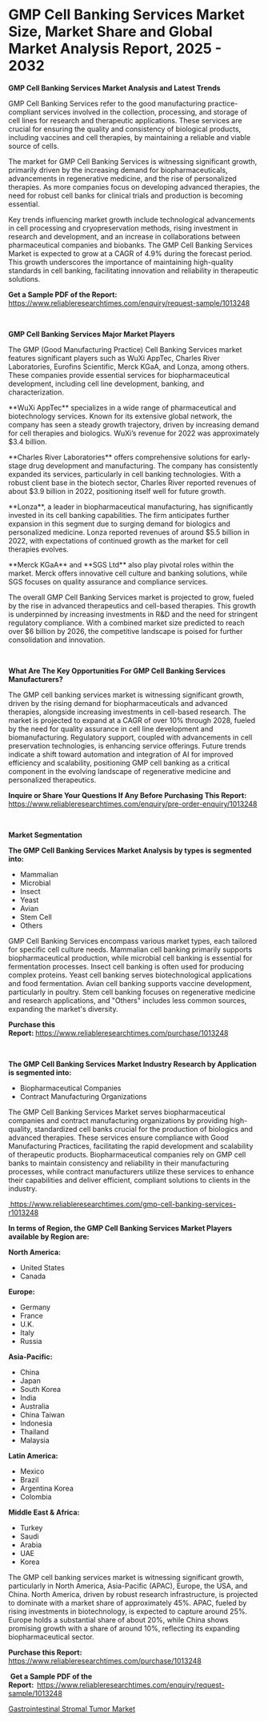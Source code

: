 <p><h1>GMP Cell Banking Services Market Size, Market Share and Global Market Analysis Report, 2025 - 2032</h1></p><p><strong>GMP Cell Banking Services Market Analysis and Latest Trends</strong></p>
<p><p>GMP Cell Banking Services refer to the good manufacturing practice-compliant services involved in the collection, processing, and storage of cell lines for research and therapeutic applications. These services are crucial for ensuring the quality and consistency of biological products, including vaccines and cell therapies, by maintaining a reliable and viable source of cells.</p><p>The market for GMP Cell Banking Services is witnessing significant growth, primarily driven by the increasing demand for biopharmaceuticals, advancements in regenerative medicine, and the rise of personalized therapies. As more companies focus on developing advanced therapies, the need for robust cell banks for clinical trials and production is becoming essential.</p><p>Key trends influencing market growth include technological advancements in cell processing and cryopreservation methods, rising investment in research and development, and an increase in collaborations between pharmaceutical companies and biobanks. The GMP Cell Banking Services Market is expected to grow at a CAGR of 4.9% during the forecast period. This growth underscores the importance of maintaining high-quality standards in cell banking, facilitating innovation and reliability in therapeutic solutions.</p></p>
<p><strong>Get a Sample PDF of the Report:&nbsp;</strong> <a href="https://www.reliableresearchtimes.com/enquiry/request-sample/1013248?utm_campaign=2201&utm_medium=2&utm_source=Github&utm_content=ia&utm_term=05032025&utm_id=gmp-cell-banking-services">https://www.reliableresearchtimes.com/enquiry/request-sample/1013248</a></p>
<p>&nbsp;</p>
<p><strong>GMP Cell Banking Services Major Market Players</strong></p>
<p><p>The GMP (Good Manufacturing Practice) Cell Banking Services market features significant players such as WuXi AppTec, Charles River Laboratories, Eurofins Scientific, Merck KGaA, and Lonza, among others. These companies provide essential services for biopharmaceutical development, including cell line development, banking, and characterization.</p><p>**WuXi AppTec** specializes in a wide range of pharmaceutical and biotechnology services. Known for its extensive global network, the company has seen a steady growth trajectory, driven by increasing demand for cell therapies and biologics. WuXi’s revenue for 2022 was approximately $3.4 billion.</p><p>**Charles River Laboratories** offers comprehensive solutions for early-stage drug development and manufacturing. The company has consistently expanded its services, particularly in cell banking technologies. With a robust client base in the biotech sector, Charles River reported revenues of about $3.9 billion in 2022, positioning itself well for future growth.</p><p>**Lonza**, a leader in biopharmaceutical manufacturing, has significantly invested in its cell banking capabilities. The firm anticipates further expansion in this segment due to surging demand for biologics and personalized medicine. Lonza reported revenues of around $5.5 billion in 2022, with expectations of continued growth as the market for cell therapies evolves.</p><p>**Merck KGaA** and **SGS Ltd** also play pivotal roles within the market. Merck offers innovative cell culture and banking solutions, while SGS focuses on quality assurance and compliance services. </p><p>The overall GMP Cell Banking Services market is projected to grow, fueled by the rise in advanced therapeutics and cell-based therapies. This growth is underpinned by increasing investments in R&D and the need for stringent regulatory compliance. With a combined market size predicted to reach over $6 billion by 2026, the competitive landscape is poised for further consolidation and innovation.</p></p>
<p>&nbsp;</p>
<p><strong>What Are The Key Opportunities For GMP Cell Banking Services Manufacturers?</strong></p>
<p><p>The GMP cell banking services market is witnessing significant growth, driven by the rising demand for biopharmaceuticals and advanced therapies, alongside increasing investments in cell-based research. The market is projected to expand at a CAGR of over 10% through 2028, fueled by the need for quality assurance in cell line development and biomanufacturing. Regulatory support, coupled with advancements in cell preservation technologies, is enhancing service offerings. Future trends indicate a shift toward automation and integration of AI for improved efficiency and scalability, positioning GMP cell banking as a critical component in the evolving landscape of regenerative medicine and personalized therapeutics.</p></p>
<p><strong>Inquire or Share Your Questions If Any Before Purchasing This Report:</strong> <a href="https://www.reliableresearchtimes.com/enquiry/pre-order-enquiry/1013248?utm_campaign=2201&utm_medium=2&utm_source=Github&utm_content=ia&utm_term=05032025&utm_id=gmp-cell-banking-services">https://www.reliableresearchtimes.com/enquiry/pre-order-enquiry/1013248</a></p>
<p>&nbsp;</p>
<p><strong>Market Segmentation</strong></p>
<p><strong>The GMP Cell Banking Services Market Analysis by types is segmented into:</strong></p>
<p><ul><li>Mammalian</li><li>Microbial</li><li>Insect</li><li>Yeast</li><li>Avian</li><li>Stem Cell</li><li>Others</li></ul></p>
<p><p>GMP Cell Banking Services encompass various market types, each tailored for specific cell culture needs. Mammalian cell banking primarily supports biopharmaceutical production, while microbial cell banking is essential for fermentation processes. Insect cell banking is often used for producing complex proteins. Yeast cell banking serves biotechnological applications and food fermentation. Avian cell banking supports vaccine development, particularly in poultry. Stem cell banking focuses on regenerative medicine and research applications, and "Others" includes less common sources, expanding the market's diversity.</p></p>
<p><strong>Purchase this Report:&nbsp;</strong><a href="https://www.reliableresearchtimes.com/purchase/1013248?utm_campaign=2201&utm_medium=2&utm_source=Github&utm_content=ia&utm_term=05032025&utm_id=gmp-cell-banking-services">https://www.reliableresearchtimes.com/purchase/1013248</a></p>
<p>&nbsp;</p>
<p><strong>The GMP Cell Banking Services Market Industry Research by Application is segmented into:</strong></p>
<p><ul><li>Biopharmaceutical Companies</li><li>Contract Manufacturing Organizations</li></ul></p>
<p><p>The GMP Cell Banking Services Market serves biopharmaceutical companies and contract manufacturing organizations by providing high-quality, standardized cell banks crucial for the production of biologics and advanced therapies. These services ensure compliance with Good Manufacturing Practices, facilitating the rapid development and scalability of therapeutic products. Biopharmaceutical companies rely on GMP cell banks to maintain consistency and reliability in their manufacturing processes, while contract manufacturers utilize these services to enhance their capabilities and deliver efficient, compliant solutions to clients in the industry.</p></p>
<p><a href="https://www.reliableresearchtimes.com/gmp-cell-banking-services-r1013248?utm_campaign=2201&utm_medium=2&utm_source=Github&utm_content=ia&utm_term=05032025&utm_id=gmp-cell-banking-services">&nbsp;https://www.reliableresearchtimes.com/gmp-cell-banking-services-r1013248</a></p>
<p><strong>In terms of Region, the GMP Cell Banking Services Market Players available by Region are:</strong></p>
<p>
    <p> <strong> North America: </strong>
        <ul>
            <li>United States</li>
            <li>Canada</li>
        </ul>
        </p> 
    <p> <strong> Europe: </strong>
        <ul>
            <li>Germany</li>
            <li>France</li>
            <li>U.K.</li>
            <li>Italy</li>
            <li>Russia</li>
        </ul>
        </p> 
    <p> <strong> Asia-Pacific: </strong>
        <ul>
            <li>China</li>
            <li>Japan</li>
            <li>South Korea</li>
            <li>India</li>
            <li>Australia</li>
            <li>China Taiwan</li>
            <li>Indonesia</li>
            <li>Thailand</li>
            <li>Malaysia</li>
        </ul>
        </p> 
    <p> <strong> Latin America: </strong>
        <ul>
            <li>Mexico</li>
            <li>Brazil</li>
            <li>Argentina Korea</li>
            <li>Colombia</li>
        </ul>
        </p> 
    <p> <strong> Middle East & Africa: </strong>
        <ul>
            <li>Turkey</li>
            <li>Saudi</li>
            <li>Arabia</li>
            <li>UAE</li>
            <li>Korea</li>
        </ul>
    </p>
    </p>
<p><p>The GMP cell banking services market is witnessing significant growth, particularly in North America, Asia-Pacific (APAC), Europe, the USA, and China. North America, driven by robust research infrastructure, is projected to dominate with a market share of approximately 45%. APAC, fueled by rising investments in biotechnology, is expected to capture around 25%. Europe holds a substantial share of about 20%, while China shows promising growth with a share of around 10%, reflecting its expanding biopharmaceutical sector.</p></p>
<p><strong>Purchase this Report: </strong><a href="https://www.reliableresearchtimes.com/purchase/1013248?utm_campaign=2201&utm_medium=2&utm_source=Github&utm_content=ia&utm_term=05032025&utm_id=gmp-cell-banking-services">https://www.reliableresearchtimes.com/purchase/1013248</a></p>
<p>&nbsp;<strong>Get a Sample PDF of the Report:&nbsp;&nbsp;</strong><a href="https://www.reliableresearchtimes.com/enquiry/request-sample/1013248?utm_campaign=2201&utm_medium=2&utm_source=Github&utm_content=ia&utm_term=05032025&utm_id=gmp-cell-banking-services">https://www.reliableresearchtimes.com/enquiry/request-sample/1013248</a></p>
<p><strong></strong></p>
<p><p><a href="https://github.com/gerdabatiskzv9/Market-Research-Report-List-1/blob/main/gastrointestinal-stromal-tumor-market.md?utm_campaign=2201&utm_medium=2&utm_source=Github&utm_content=ia&utm_term=05032025&utm_id=gmp-cell-banking-services">Gastrointestinal Stromal Tumor Market</a></p></p>